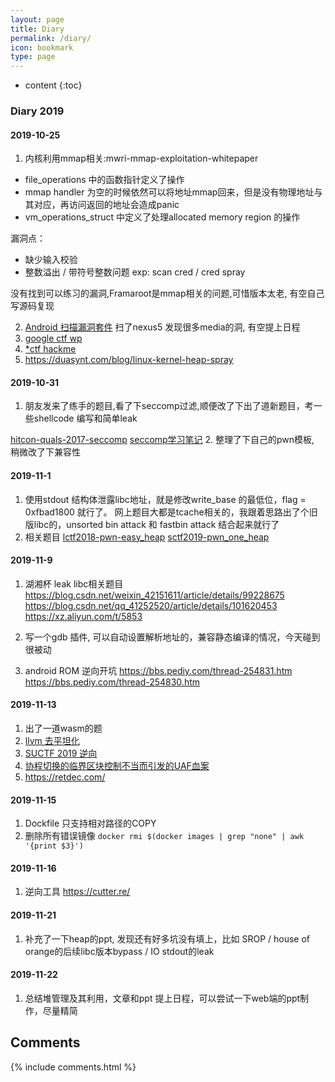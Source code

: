 ```yaml
---
layout: page
title: Diary
permalink: /diary/
icon: bookmark
type: page
---
```


* content
{:toc}

### Diary 2019

#### 2019-10-25

1. 内核利用mmap相关:mwri-mmap-exploitation-whitepaper
* file_operations 中的函数指针定义了操作
* mmap handler 为空的时候依然可以将地址mmap回来，但是没有物理地址与其对应，再访问返回的地址会造成panic
* vm_operations_struct 中定义了处理allocated memory region 的操作

漏洞点： 
* 缺少输入校验
* 整数溢出 / 带符号整数问题
exp: scan cred / cred spray 

没有找到可以练习的漏洞,Framaroot是mmap相关的问题,可惜版本太老, 有空自己写源码复现

2. [Android 扫描漏洞套件](https://github.com/AndroidVTS/android-vts/releases)
扫了nexus5 发现很多media的洞, 有空提上日程
3. [google ctf wp](https://hackmd.io/@gzUPn_btRq2TbqRUdfX9Cw/rkfEQo4gH#Monochromatic)
4. [*ctf hackme](https://github.com/sixstars/starctf2019/tree/master/pwn-hackme)
5. https://duasynt.com/blog/linux-kernel-heap-spray

#### 2019-10-31

1. 朋友发来了练手的题目,看了下seccomp过滤,顺便改了下出了道新题目，考一些shellcode 编写和简单leak

[hitcon-quals-2017-seccomp](https://blukat29.github.io/2017/11/hitcon-quals-2017-seccomp/)
[seccomp学习笔记](https://veritas501.space/2018/05/05/seccomp学习笔记/)
2. 整理了下自己的pwn模板, 稍微改了下兼容性

#### 2019-11-1

1. 使用stdout 结构体泄露libc地址，就是修改write_base 的最低位，flag = 0xfbad1800 就行了。
网上题目大都是tcache相关的，我跟着思路出了个旧版libc的，unsorted bin attack 和 fastbin attack 结合起来就行了
2. 相关题目
[lctf2018-pwn-easy_heap](https://ctf-wiki.github.io/ctf-wiki/pwn/linux/glibc-heap/tcache_attack-zh/#challenge-1-lctf2018-pwn-easy_heap)
[sctf2019-pwn_one_heap](http://blog.eonew.cn/archives/1076#pwn_one_heap)

#### 2019-11-9

1. 湖湘杯
leak libc相关题目
https://blog.csdn.net/weixin_42151611/article/details/99228675
https://blog.csdn.net/qq_41252520/article/details/101620453
https://xz.aliyun.com/t/5853

2. 写一个gdb 插件, 可以自动设置解析地址的，兼容静态编译的情况，今天碰到很被动
3. android ROM 逆向开坑
https://bbs.pediy.com/thread-254831.htm
https://bbs.pediy.com/thread-254830.htm

#### 2019-11-13

1. 出了一道wasm的题
2. [llvm 去平坦化](https://github.com/cq674350529/deflat)
3. [SUCTF 2019 逆向](https://www.52pojie.cn/forum.php?mod=viewthread&tid=1039478extra=page%3D1%26filter%3Dauthor%26orderby%3Ddateline#28221000_hardcpp)
4. [协程切换的临界区块控制不当而引发的UAF血案](https://bbs.pediy.com/thread-224686.htm)
5. https://retdec.com/

#### 2019-11-15  

1. Dockfile 只支持相对路径的COPY
2. 删除所有错误镜像 `docker rmi $(docker images | grep "none" | awk '{print $3}')` 

#### 2019-11-16
1. 逆向工具 https://cutter.re/

#### 2019-11-21 
1. 补充了一下heap的ppt, 发现还有好多坑没有填上，比如 SROP / house of orange的后续libc版本bypass / IO stdout的leak

#### 2019-11-22
1. 总结堆管理及其利用，文章和ppt 提上日程，可以尝试一下web端的ppt制作，尽量精简

## Comments

{% include comments.html %}
